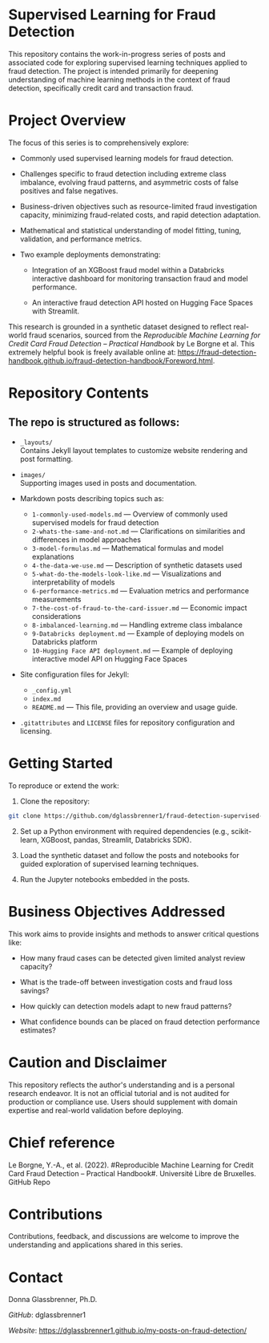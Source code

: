 # Supervised Learning for Fraud Detection
This repository contains the work-in-progress series of posts and associated code for exploring supervised learning techniques applied to fraud detection. The project is intended primarily for deepening understanding of machine learning methods in the context of fraud detection, specifically credit card and transaction fraud.

# Project Overview
The focus of this series is to comprehensively explore:

- Commonly used supervised learning models for fraud detection.

- Challenges specific to fraud detection including extreme class imbalance, evolving fraud patterns, and asymmetric costs of false positives and false negatives.

- Business-driven objectives such as resource-limited fraud investigation capacity, minimizing fraud-related costs, and rapid detection adaptation.

- Mathematical and statistical understanding of model fitting, tuning, validation, and performance metrics.

- Two example deployments demonstrating:

  - Integration of an XGBoost fraud model within a Databricks interactive dashboard for monitoring transaction fraud and model performance.

  - An interactive fraud detection API hosted on Hugging Face Spaces with Streamlit.

This research is grounded in a synthetic dataset designed to reflect real-world fraud scenarios, sourced from the *Reproducible Machine Learning for Credit Card Fraud Detection – Practical Handbook* by Le Borgne et al. This extremely helpful book is freely available online at: https://fraud-detection-handbook.github.io/fraud-detection-handbook/Foreword.html.

# Repository Contents
## The repo is structured as follows:

- `_layouts/`  
  Contains Jekyll layout templates to customize website rendering and post formatting.

- `images/`  
  Supporting images used in posts and documentation.

- Markdown posts describing topics such as:  
  - `1-commonly-used-models.md` — Overview of commonly used supervised models for fraud detection  
  - `2-whats-the-same-and-not.md` — Clarifications on similarities and differences in model approaches  
  - `3-model-formulas.md` — Mathematical formulas and model explanations  
  - `4-the-data-we-use.md` — Description of synthetic datasets used  
  - `5-what-do-the-models-look-like.md` — Visualizations and interpretability of models  
  - `6-performance-metrics.md` — Evaluation metrics and performance measurements  
  - `7-the-cost-of-fraud-to-the-card-issuer.md` — Economic impact considerations  
  - `8-imbalanced-learning.md` — Handling extreme class imbalance  
  - `9-Databricks deployment.md` — Example of deploying models on Databricks platform  
  - `10-Hugging Face API deployment.md` — Example of deploying interactive model API on Hugging Face Spaces  

- Site configuration files for Jekyll:  
  - `_config.yml`  
  - `index.md`  
  - `README.md` — This file, providing an overview and usage guide.

- `.gitattributes` and `LICENSE` files for repository configuration and licensing.


# Getting Started
To reproduce or extend the work:

1. Clone the repository:

```bash
git clone https://github.com/dglassbrenner1/fraud-detection-supervised-learning.git
```

2. Set up a Python environment with required dependencies (e.g., scikit-learn, XGBoost, pandas, Streamlit, Databricks SDK).

3. Load the synthetic dataset and follow the posts and notebooks for guided exploration of supervised learning techniques.

4. Run the Jupyter notebooks embedded in the posts.

# Business Objectives Addressed
This work aims to provide insights and methods to answer critical questions like:

- How many fraud cases can be detected given limited analyst review capacity?

- What is the trade-off between investigation costs and fraud loss savings?

- How quickly can detection models adapt to new fraud patterns?

- What confidence bounds can be placed on fraud detection performance estimates?

# Caution and Disclaimer
This repository reflects the author's understanding and is a personal research endeavor. It is not an official tutorial and is not audited for production or compliance use. Users should supplement with domain expertise and real-world validation before deploying.

# Chief reference
Le Borgne, Y.-A., et al. (2022). #Reproducible Machine Learning for Credit Card Fraud Detection – Practical Handbook#. Université Libre de Bruxelles. GitHub Repo

# Contributions
Contributions, feedback, and discussions are welcome to improve the understanding and applications shared in this series.

# Contact
Donna Glassbrenner, Ph.D.

*GitHub*: dglassbrenner1

*Website*: https://dglassbrenner1.github.io/my-posts-on-fraud-detection/
